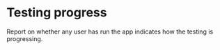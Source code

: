 # Testing progress

Report on whether any user has run the app indicates how the testing is progressing.